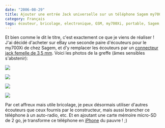 ```yaml
---
date: "2006-08-29"
title: Ajouter une entrée Jack universelle sur un téléphone Sagem my700Xi
category: Français
tags: écouteur, bricolage, electronique, GSM, my700Xi, portable, Sagem, téléphone
---
```


Et bien comme le dit le titre, c'est exactement ce que je viens de réaliser&nbsp;! J'ai décidé d'acheter sur eBay une seconde paire d'écouteurs pour le my700Xi de chez Sagem, et d'y remplacer les écouteurs par un [connecteur jack femelle de 3,5 mm](https://fr.wikipedia.org/wiki/Jack_(prise)). Voici les photos de la greffe (âmes sensibles s'abstenir):

![](/uploads/2008/pict4818.jpg)

![](/uploads/2008/pict4822.jpg)

![](/uploads/2008/pict4826.jpg)

![](/uploads/2008/pict4837.jpg)

Par cet affreux mais utile bricolage, je peux désormais utiliser d'autres écouteurs que ceux fournis par le constructeur, mais aussi brancher ce téléphone à un auto-radio, etc. Et en ajoutant une carte mémoire micro-SD de 2 go, je transforme ce téléphone en [iPhone](https://www.apple.com/fr/iphone/) du pauvre&nbsp;! ;)
